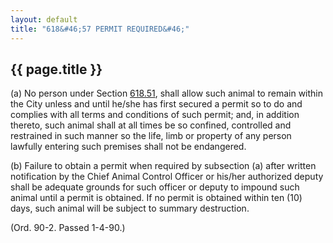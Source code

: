 ```yaml
---
layout: default 
title: "618&#46;57 PERMIT REQUIRED&#46;"
---
```


{{ page.title }}
----------------

​(a) No person under Section [618.51](2cbad659.html), shall allow such
animal to remain within the City unless and until he/she has first
secured a permit so to do and complies with all terms and conditions of
such permit; and, in addition thereto, such animal shall at all times be
so confined, controlled and restrained in such manner so the life, limb
or property of any person lawfully entering such premises shall not be
endangered.

​(b) Failure to obtain a permit when required by subsection (a) after
written notification by the Chief Animal Control Officer or his/her
authorized deputy shall be adequate grounds for such officer or deputy
to impound such animal until a permit is obtained. If no permit is
obtained within ten (10) days, such animal will be subject to summary
destruction.

(Ord. 90-2. Passed 1-4-90.)
